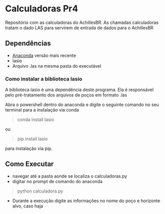 # Calculadoras Pr4
Repositório com as calculadoras do AchillesBR. 
As chamadas calculadoras tratam o dado LAS para servirem de entrada de dados para o AchillesBR

## Dependências
* [Anaconda](https://www.anaconda.com/) versão mais recente
* lasio
* Arquivo .las na mesma pasta do executável

### Como instalar a biblioteca lasio
A biblioteca lasio é uma dependência deste programa. Ela é responsável pelo pré-tratamento dos arquivos de poços em formato .las

Abra o powershell dentro do anaconda e digite o seguinte comando no seu terminal para a instalação via conda


> conda install lasio


ou 


> pip install lasio


para instalação via pip. 

## Como Executar
* navegar até a pasta aonde se localiza o calculadoras.py
* digitar no prompt de comando do anaconda


> python calculadora.py 


* Durante a execução digite as informações no nome do poço e horizonte alvo, caso haja



